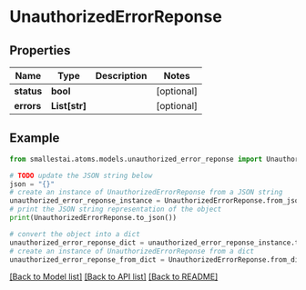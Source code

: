 # UnauthorizedErrorReponse


## Properties

Name | Type | Description | Notes
------------ | ------------- | ------------- | -------------
**status** | **bool** |  | [optional] 
**errors** | **List[str]** |  | [optional] 

## Example

```python
from smallestai.atoms.models.unauthorized_error_reponse import UnauthorizedErrorReponse

# TODO update the JSON string below
json = "{}"
# create an instance of UnauthorizedErrorReponse from a JSON string
unauthorized_error_reponse_instance = UnauthorizedErrorReponse.from_json(json)
# print the JSON string representation of the object
print(UnauthorizedErrorReponse.to_json())

# convert the object into a dict
unauthorized_error_reponse_dict = unauthorized_error_reponse_instance.to_dict()
# create an instance of UnauthorizedErrorReponse from a dict
unauthorized_error_reponse_from_dict = UnauthorizedErrorReponse.from_dict(unauthorized_error_reponse_dict)
```
[[Back to Model list]](../README.md#documentation-for-models) [[Back to API list]](../README.md#documentation-for-api-endpoints) [[Back to README]](../README.md)


